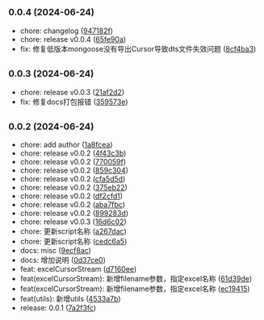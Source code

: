 ## <small>0.0.4 (2024-06-24)</small>

* chore: changelog ([947182f](https://github.com/njzzzz/-opennd-lib/commit/947182f))
* chore: release v0.0.4 ([65fe90a](https://github.com/njzzzz/-opennd-lib/commit/65fe90a))
* fix: 修复低版本mongoose没有导出Cursor导致dts文件失效问题 ([8cf4ba3](https://github.com/njzzzz/-opennd-lib/commit/8cf4ba3))



## <small>0.0.3 (2024-06-24)</small>

* chore: release v0.0.3 ([21af2d2](https://github.com/njzzzz/-opennd-lib/commit/21af2d2))
* fix: 修复docs打包报错 ([359573e](https://github.com/njzzzz/-opennd-lib/commit/359573e))



## <small>0.0.2 (2024-06-24)</small>

* chore: add author ([1a8fcea](https://github.com/njzzzz/-opennd-lib/commit/1a8fcea))
* chore: release v0.0.2 ([4f43c3b](https://github.com/njzzzz/-opennd-lib/commit/4f43c3b))
* chore: release v0.0.2 ([770059f](https://github.com/njzzzz/-opennd-lib/commit/770059f))
* chore: release v0.0.2 ([859c304](https://github.com/njzzzz/-opennd-lib/commit/859c304))
* chore: release v0.0.2 ([cfa5d5d](https://github.com/njzzzz/-opennd-lib/commit/cfa5d5d))
* chore: release v0.0.2 ([375eb22](https://github.com/njzzzz/-opennd-lib/commit/375eb22))
* chore: release v0.0.2 ([df2cfd1](https://github.com/njzzzz/-opennd-lib/commit/df2cfd1))
* chore: release v0.0.2 ([aba7fbc](https://github.com/njzzzz/-opennd-lib/commit/aba7fbc))
* chore: release v0.0.2 ([899283d](https://github.com/njzzzz/-opennd-lib/commit/899283d))
* chore: release v0.0.3 ([16d6c02](https://github.com/njzzzz/-opennd-lib/commit/16d6c02))
* chore: 更新script名称 ([a267dac](https://github.com/njzzzz/-opennd-lib/commit/a267dac))
* chore: 更新script名称 ([cedc6a5](https://github.com/njzzzz/-opennd-lib/commit/cedc6a5))
* docs: misc ([9ecf8ac](https://github.com/njzzzz/-opennd-lib/commit/9ecf8ac))
* docs: 增加说明 ([0d37ce0](https://github.com/njzzzz/-opennd-lib/commit/0d37ce0))
* feat: excelCursorStream ([d7160ee](https://github.com/njzzzz/-opennd-lib/commit/d7160ee))
* feat(excelCursorStream): 新增filename参数，指定excel名称 ([61d39de](https://github.com/njzzzz/-opennd-lib/commit/61d39de))
* feat(excelCursorStream): 新增filename参数，指定excel名称 ([ec19415](https://github.com/njzzzz/-opennd-lib/commit/ec19415))
* feat(utils): 新增utils ([4533a7b](https://github.com/njzzzz/-opennd-lib/commit/4533a7b))
* release: 0.0.1 ([7a2f3fc](https://github.com/njzzzz/-opennd-lib/commit/7a2f3fc))



